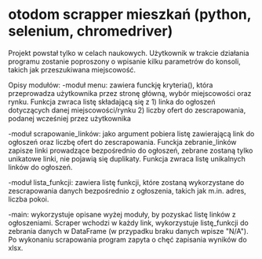 # otodom scrapper mieszkań (python, selenium, chromedriver)

Projekt powstał tylko w celach naukowych. 
Użytkownik w trakcie działania programu zostanie poproszony o wpisanie kilku parametrów do konsoli, takich jak przeszukiwana miejscowość. 

Opisy modułów:
-moduł menu: zawiera funckję kryteria(), która przeprowadza użytkownika przez stronę główną, wybór miejscowości oraz rynku. Funkcja zwraca listę składającą się z 1) linka do ogłoszeń dotyczących danej miejscowości/rynku 2) liczby ofert do zescrapowania, podanej wcześniej przez użytkownika

-moduł scrapowanie_linków: jako argument pobiera listę zawierającą link do ogłoszeń oraz liczbę ofert do zescrapowania. Funckja zebranie_linków zapisze linki prowadzące bezpośrednio do ogłoszeń, zebrane zostaną tylko unikatowe linki, nie pojawią się duplikaty. Funkcja zwraca listę unikalnych linków do ogłoszeń. 

-moduł lista_funkcji: zawiera listę funkcji, które zostaną wykorzystane do zescrapowania danych bezpośrednio z ogłoszenia, takich jak m.in. adres, liczba pokoi. 

-main: wykorzystuje opisane wyżej moduły, by pozyskać listę linków z ogłoszeniami. Scraper wchodzi w każdy link, wykorzystuje listę_funkcji do zebrania danych w DataFrame (w przypadku braku danych wpisze "N/A"). Po wykonaniu scrapowania program zapyta o chęć zapisania wyników do xlsx. 
